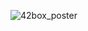 ![42box_poster](https://user-images.githubusercontent.com/85754295/226231719-98bb3cca-5a99-48b0-8779-a6a6b48fcb90.png)

